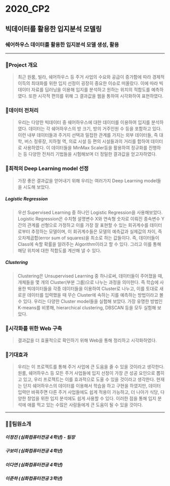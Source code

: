 # 2020_CP2
## 빅데이터를 활용한 입지분석 모델링
### 쉐어하우스 데이터를 활용한 입지분석 모델 생성, 활용
------------
### 🎈Project 개요
> 최근 원룸, 빌라, 쉐어하우스 등 주거 사업의 수요와 공급이 증가함에 따라 경제적 이득의 최대화를 위한 입지 선정이 굉장히 중요한 이슈로 떠올랐다. 이에 따라 빅데이터 자료를 딥러닝을 이용해 입지를 분석하고 원하는 위치의 적합도를 예측하였다. 또한 시각적 편의를 위해 그 결과값을 웹을 통하여 시각화하여 표현하였다. 

### 🌹데이터 전처리
> 우리는 다양한 빅데이터 중 쉐어하우스에 대한 데이터를 이용하여 입지를 분석하였다. 데이터는 각 쉐어하우스의 방 크기, 방의 거주인원 수 등을 포함하고 있다. 이런 내부 데이터들과 주거지 선택과 밀접한 관계를 가지는 외부 데이터들, 즉 대학, 버스 정류장, 지하철 역, 의료 시설 등 편의 시설들과의 거리를 합하여 데이터로 사용하였다. 이 데이터들을 MinMax Scaler등을 활용하여 정규화를 진행하는 등 다양한 전처리 기법들을 시험해보며 더 정밀한 결과값을 얻고자하였다.

### 🧩최적의 Deep Learning model 선정
> 가장 좋은 결과값을 얻어내기 위해 우리는 여러가지 Deep Learning model들을 시도해 보았다.
##### Logistic Regression
> 우선 Supervised Learning 중 하나인 Logistic Regression을 사용해보았다. Logistic Regression은 수치형 설명변수 X와 연속형 숫자로 이뤄진 종속변수 Y 간의 관계를 선형으로 가정하고 이를 가장 잘 표현할 수 있는 회귀계수를 데이터로부터 추정하는 모델이며, 이 회귀계수들은 모델의 예측값과 실제값의 차이, 즉 오차제곱합(error sum of squares)을 최소로 하는 값들이다. 즉, 데이터들이 Class에 속할 확률을 알려주는 Algorithm이라고 할 수 있다. 그리고 이를 통해 해당 위치에 대한 적합도를 계산해 낼 수 있다.
##### Clustering
> Clustering은 Unsupervised Learning 중 하나로써, 데이터들이 주어졌을 때, 개체들을 몇 개의 Cluster(부분 그룹)으로 나누는 과정을 의미한다. 즉 학습에 사용한 빅데이터들을 각종 데이터들을 이용하여 Cluster로 나누고, 이를 토대로 새로운 데이터를 입력했을 때 무슨 Cluster에 속하는 지를 예측하는 방법이라고 볼 수 있다. 우리는 다양한 Cluster model들을 실험해 보았다. 가장 유명한 방법인 K-means를 비롯해, hierarchical clustering, DBSCAN 등을 모두 실험해 보았다. 

### 👀시각화를 위한 Web 구축
> 결과값을 더 효율적으로 확인하기 위해 Web을 통해 정리하고 시각화하였다.

### 🎁기대효과
> 우리는 이 프로젝트를 통해 주거 사업에 큰 도움을 줄 수 있을 것이라고 생각한다. 원룸, 쉐어하우스 등 모든 주거 사업들에 입지 선정이 가장 큰 성공 요인으로 뽑히고 있고, 우리 프로젝트는 이를 효과적으로 도울 수 있을 것이라고 생각한다. 현재는 단지 쉐어하우스의 데이터를 이용해서 학습을 하고 구현을 하였지만, 데이터 입력만 바꿔주면 다른 주거 사업들에도 쉽게 적용이 가능하고, 더 나아가 식당, 다양한 창업을 위한 입지 분석에도 쉽게 사용할 수 있다. 이러한 점을 통해 입지 분석에 애를 먹고 있는 수많은 사람들에게 큰 도움이 될 수 있을 것이다.
------------
### 🙋‍♂️팀원소개
##### 이정진 (심화컴퓨터전공 4학년) - 팀장
##### 구보미 (심화컴퓨터전공 4학년)
##### 이다연 (심화컴퓨터전공 4학년)
##### 이준하 (심화컴퓨터전공 3학년)
